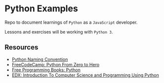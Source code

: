 # Python Examples

Repo to document learnings of `Python` as a `JavaScript` developer.

Lessons and exercises will be working with `Python 3`.

## Resources

* [Python Naming Convention](https://github.com/naming-convention/naming-convention-guides/tree/master/python)
* [FreeCodeCamp: Python From Zero to Hero](https://www.freecodecamp.org/news/learning-python-from-zero-to-hero-120ea540b567/)
* [Free Programming Books: Python](https://github.com/EbookFoundation/free-programming-books/blob/master/free-programming-books.md#python)
* [EDX: Introduction To Computer Science and Programming Using Python](https://www.edx.org/course/introduction-to-computer-science-and-programming-7)